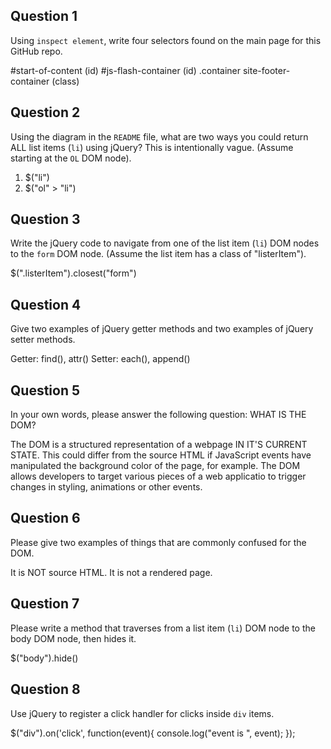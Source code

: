 ## Question 1

Using `inspect element`, write four selectors found on the main page for this
GitHub repo.

#start-of-content (id)
#js-flash-container (id)
.container site-footer-container (class)

## Question 2

Using the diagram in the `README` file, what are two ways you could return ALL
list items (`li`) using jQuery? This is intentionally vague. (Assume starting
at the `OL` DOM node).

1. $("li")
2. $("ol" > "li")

## Question 3

Write the jQuery code to navigate from one of the list item (`li`) DOM nodes to
the `form` DOM node. (Assume the list item has a class of "listerItem").

$(".listerItem").closest("form")

## Question 4

Give two examples of jQuery getter methods and two examples of jQuery setter
methods.

Getter: find(), attr()
Setter: each(), append()

## Question 5

In your own words, please answer the following question: WHAT IS THE DOM?

The DOM is a structured representation of a webpage IN IT'S CURRENT STATE. This could differ from the source HTML if JavaScript events have manipulated the background color of the page, for example. The DOM allows developers to target various pieces of a web applicatio to trigger changes in styling, animations or other events.

## Question 6

Please give two examples of things that are commonly confused for the DOM.

It is NOT source HTML. It is not a rendered page.

## Question 7

Please write a method that traverses from a list item (`li`) DOM node to the
body DOM node, then hides it.

$("body").hide()

## Question 8

Use jQuery to register a click handler for clicks inside `div` items.

$("div").on('click', function(event){
  console.log("event is ", event);
});
